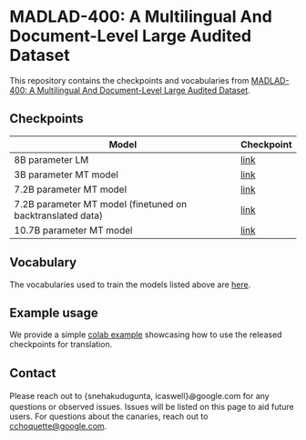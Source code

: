 # MADLAD-400: A Multilingual And Document-Level Large Audited Dataset

This repository contains the checkpoints and vocabularies from [MADLAD-400: A Multilingual And Document-Level Large Audited Dataset](https://arxiv.org/abs/2309.04662).

## Checkpoints

| Model          | Checkpoint                |
|-------------------------------------------------------------|-------------------------------------------------------------------------------------|
| 8B parameter LM | [link](https://console.cloud.google.com/storage/browser/madlad-400-checkpoints/checkpoints/8b-lm) |
| 3B parameter MT model | [link](https://console.cloud.google.com/storage/browser/madlad-400-checkpoints/checkpoints/3b-mt) |
| 7.2B parameter MT model | [link](https://console.cloud.google.com/storage/browser/madlad-400-checkpoints/checkpoints/7b-mt) |
| 7.2B parameter MT model (finetuned on backtranslated data) | [link](https://console.cloud.google.com/storage/browser/madlad-400-checkpoints/checkpoints/7b-mt-bt) |
| 10.7B parameter MT model | [link](https://console.cloud.google.com/storage/browser/madlad-400-checkpoints/checkpoints/10b-mt) |

## Vocabulary

The vocabularies used to train the models listed above are [here](https://console.cloud.google.com/storage/browser/madlad-400-checkpoints/vocabulary/256k_vocab).

## Example usage

We provide a simple [colab example](./inference_example.ipynb) showcasing how to use the released checkpoints for translation.

## Contact

Please reach out to {snehakudugunta, icaswell}꩜google.com for any questions or observed issues. Issues will be listed on this page to aid future users. For questions about the canaries, reach out to cchoquette@google.com.




